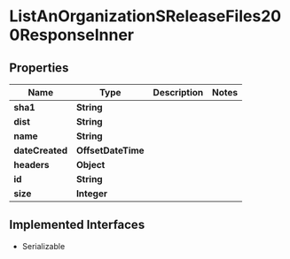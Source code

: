 

# ListAnOrganizationSReleaseFiles200ResponseInner


## Properties

| Name | Type | Description | Notes |
|------------ | ------------- | ------------- | -------------|
|**sha1** | **String** |  |  |
|**dist** | **String** |  |  |
|**name** | **String** |  |  |
|**dateCreated** | **OffsetDateTime** |  |  |
|**headers** | **Object** |  |  |
|**id** | **String** |  |  |
|**size** | **Integer** |  |  |


## Implemented Interfaces

* Serializable


